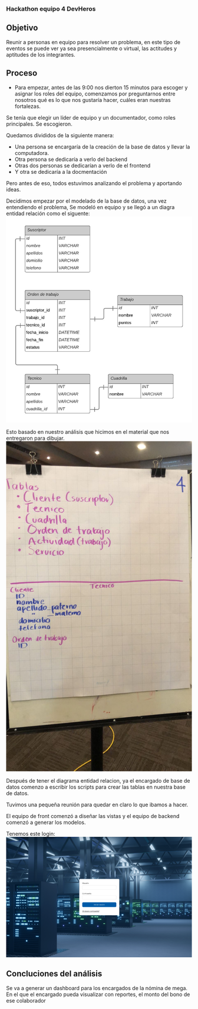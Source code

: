 ### Hackathon equipo 4 DevHeros

## Objetivo
Reunir a personas en equipo para resolver un problema, en este tipo de eventos se puede ver ya sea  presencialmente o virtual, las actitudes y aptitudes de los integrantes.

## Proceso
- Para empezar, antes de las 9:00 nos dierton 15 minutos para escoger y asignar los roles del equipo, comenzamos por preguntarnos entre nosotros qué es lo que nos gustaría hacer, cuáles eran nuestras fortalezas.

Se tenía que elegir un líder de equipo y un documentador, como roles principales. Se escogieron.

Quedamos divididos de la siguiente manera:
- Una persona se encargaría de la creación de la base de datos y llevar la computadora.
- Otra persona se dedicaría a verlo del backend
- Otras dos personas se dedicarían a verlo de el frontend
- Y otra se dedicaría a la docmentación

Pero antes de eso, todos estuvimos analizando el problema y aportando ideas.

Decidimos empezar por el modelado de la base de datos, una vez entendiendo el problema,
Se modeló en equipo y se llegó a un diagra entidad relación como el siguente:
![diagramaEr](images/diagramaER.jpeg)

Esto basado en nuestro análisis que hicimos en el material que nos entregaron para dibujar.
![preDiagrama](images/preDiagrama.jpeg)

Después de tener el diagrama entidad relacion, ya el encargado de base de datos comenzo a escribir los scripts para crear las tablas en nuestra base de datos.

Tuvimos una pequeña reunión para quedar en claro lo que ibamos a hacer.

El equipo de front comenzó a diseñar las vistas y el equipo de backend comenzó a generar los modelos.

Tenemos este login:
![login](images/login.PNG)

## Concluciones del análisis

Se va a generar un dashboard para los encargados de la nómina de mega.
En el que el encargado pueda visualizar con reportes, el monto del bono de ese colaborador
